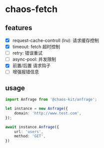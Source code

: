 # chaos-fetch

## features

- [x] request-cache-controll (lru): 请求缓存控制
- [x] timeout: fetch 超时控制
- [ ] retry: 错误重试
- [ ] async-pool: 并发限制
- [x] 前置/后置 请求钩子
- [ ] 增强报错信息

## usage

```ts
import Anfrage from '@chaos-kit/anfrage';

let instance = new Anfrage({
    domain: 'http://www.test.com',
});

await instance.Anfrage({
    url: 'users',
    method: 'GET',
})
```